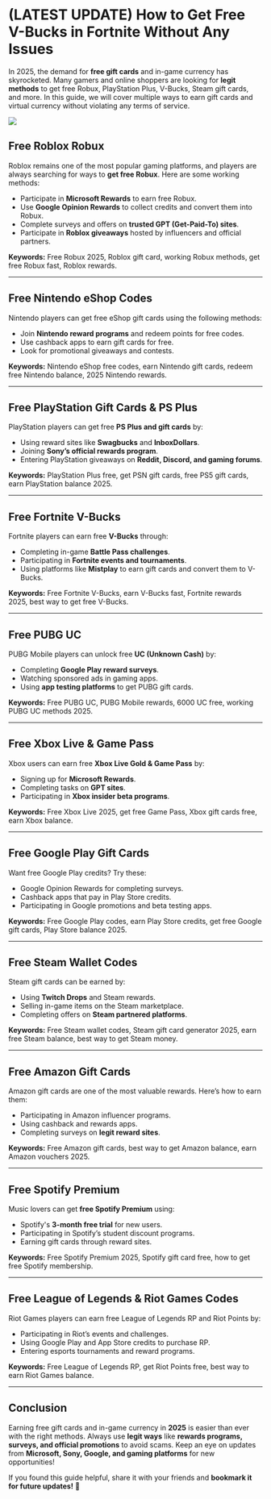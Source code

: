 # (LATEST UPDATE) How to Get Free V-Bucks in Fortnite Without Any Issues
In 2025, the demand for **free gift cards** and in-game currency has skyrocketed. Many gamers and online shoppers are looking for **legit methods** to get free Robux, PlayStation Plus, V-Bucks, Steam gift cards, and more. In this guide, we will cover multiple ways to earn gift cards and virtual currency without violating any terms of service.

[![](https://pic-png.s3.eu-north-1.amazonaws.com/click-cursor-icon-with-click-here-button-free-png.png)](https://www.apkhub.site/)

## Free Roblox Robux

Roblox remains one of the most popular gaming platforms, and players are always searching for ways to **get free Robux**. Here are some working methods:

- Participate in **Microsoft Rewards** to earn free Robux.
- Use **Google Opinion Rewards** to collect credits and convert them into Robux.
- Complete surveys and offers on **trusted GPT (Get-Paid-To) sites**.
- Participate in **Roblox giveaways** hosted by influencers and official partners.

**Keywords:** Free Robux 2025, Roblox gift card, working Robux methods, get free Robux fast, Roblox rewards.

---

## Free Nintendo eShop Codes

Nintendo players can get free eShop gift cards using the following methods:

- Join **Nintendo reward programs** and redeem points for free codes.
- Use cashback apps to earn gift cards for free.
- Look for promotional giveaways and contests.

**Keywords:** Nintendo eShop free codes, earn Nintendo gift cards, redeem free Nintendo balance, 2025 Nintendo rewards.

---

## Free PlayStation Gift Cards & PS Plus

PlayStation players can get free **PS Plus and gift cards** by:

- Using reward sites like **Swagbucks** and **InboxDollars**.
- Joining **Sony’s official rewards program**.
- Entering PlayStation giveaways on **Reddit, Discord, and gaming forums**.

**Keywords:** PlayStation Plus free, get PSN gift cards, free PS5 gift cards, earn PlayStation balance 2025.

---

## Free Fortnite V-Bucks

Fortnite players can earn free **V-Bucks** through:

- Completing in-game **Battle Pass challenges**.
- Participating in **Fortnite events and tournaments**.
- Using platforms like **Mistplay** to earn gift cards and convert them to V-Bucks.

**Keywords:** Free Fortnite V-Bucks, earn V-Bucks fast, Fortnite rewards 2025, best way to get free V-Bucks.

---

## Free PUBG UC

PUBG Mobile players can unlock free **UC (Unknown Cash)** by:

- Completing **Google Play reward surveys**.
- Watching sponsored ads in gaming apps.
- Using **app testing platforms** to get PUBG gift cards.

**Keywords:** Free PUBG UC, PUBG Mobile rewards, 6000 UC free, working PUBG UC methods 2025.

---

## Free Xbox Live & Game Pass

Xbox users can earn free **Xbox Live Gold & Game Pass** by:

- Signing up for **Microsoft Rewards**.
- Completing tasks on **GPT sites**.
- Participating in **Xbox insider beta programs**.

**Keywords:** Free Xbox Live 2025, get free Game Pass, Xbox gift cards free, earn Xbox balance.

---

## Free Google Play Gift Cards

Want free Google Play credits? Try these:

- Google Opinion Rewards for completing surveys.
- Cashback apps that pay in Play Store credits.
- Participating in Google promotions and beta testing apps.

**Keywords:** Free Google Play codes, earn Play Store credits, get free Google gift cards, Play Store balance 2025.

---

## Free Steam Wallet Codes

Steam gift cards can be earned by:

- Using **Twitch Drops** and Steam rewards.
- Selling in-game items on the Steam marketplace.
- Completing offers on **Steam partnered platforms**.

**Keywords:** Free Steam wallet codes, Steam gift card generator 2025, earn free Steam balance, best way to get Steam money.

---

## Free Amazon Gift Cards

Amazon gift cards are one of the most valuable rewards. Here’s how to earn them:

- Participating in Amazon influencer programs.
- Using cashback and rewards apps.
- Completing surveys on **legit reward sites**.

**Keywords:** Free Amazon gift cards, best way to get Amazon balance, earn Amazon vouchers 2025.

---

## Free Spotify Premium

Music lovers can get **free Spotify Premium** using:

- Spotify's **3-month free trial** for new users.
- Participating in Spotify’s student discount programs.
- Earning gift cards through reward sites.

**Keywords:** Free Spotify Premium 2025, Spotify gift card free, how to get free Spotify membership.

---

## Free League of Legends & Riot Games Codes

Riot Games players can earn free League of Legends RP and Riot Points by:

- Participating in Riot’s events and challenges.
- Using Google Play and App Store credits to purchase RP.
- Entering esports tournaments and reward programs.

**Keywords:** Free League of Legends RP, get Riot Points free, best way to earn Riot Games balance.

---

## Conclusion

Earning free gift cards and in-game currency in **2025** is easier than ever with the right methods. Always use **legit ways** like **rewards programs, surveys, and official promotions** to avoid scams. Keep an eye on updates from **Microsoft, Sony, Google, and gaming platforms** for new opportunities!

If you found this guide helpful, share it with your friends and **bookmark it for future updates!** 🚀
